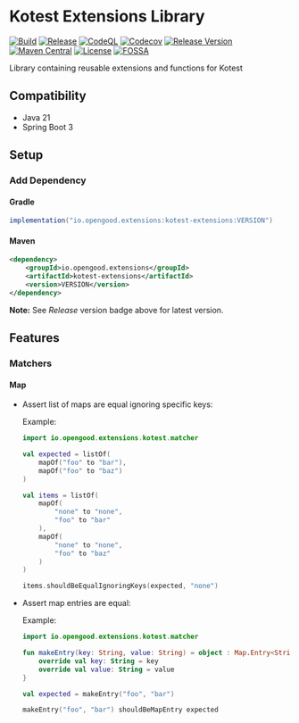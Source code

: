# Kotest Extensions Library

[![Build](https://github.com/opengood-aio/kotest-extensions/workflows/build/badge.svg)](https://github.com/opengood-aio/kotest-extensions/actions?query=workflow%3Abuild)
[![Release](https://github.com/opengood-aio/kotest-extensions/workflows/release/badge.svg)](https://github.com/opengood-aio/kotest-extensions/actions?query=workflow%3Arelease)
[![CodeQL](https://github.com/opengood-aio/kotest-extensions/actions/workflows/codeql.yml/badge.svg)](https://github.com/opengood-aio/kotest-extensions/actions/workflows/codeql.yml)
[![Codecov](https://codecov.io/gh/opengood-aio/kotest-extensions/branch/main/graph/badge.svg?token=AEEYTGK87F)](https://codecov.io/gh/opengood-aio/kotest-extensions)
[![Release Version](https://img.shields.io/github/release/opengood-aio/kotest-extensions.svg)](https://github.com/opengood-aio/kotest-extensions/releases/latest)
[![Maven Central](https://img.shields.io/maven-central/v/io.opengood.extensions/kotest-extensions.svg?label=Maven%20Central)](https://search.maven.org/search?q=g:%22io.opengood.extensions%22%20AND%20a:%22kotest-extensions%22)
[![License](https://img.shields.io/badge/license-MIT-blue.svg)](https://raw.githubusercontent.com/opengood-aio/kotest-extensions/master/LICENSE)
[![FOSSA](https://app.fossa.com/api/projects/custom%2B22161%2Fgithub.com%2Fopengood-aio%2Fkotest-extensions.svg?type=small)](https://app.fossa.com/projects/custom%2B22161%2Fgithub.com%2Fopengood-aio%2Fkotest-extensions?ref=badge_small)

Library containing reusable extensions and functions for Kotest

## Compatibility

* Java 21
* Spring Boot 3

## Setup

### Add Dependency

#### Gradle

```groovy
implementation("io.opengood.extensions:kotest-extensions:VERSION")
```

#### Maven

```xml
<dependency>
    <groupId>io.opengood.extensions</groupId>
    <artifactId>kotest-extensions</artifactId>
    <version>VERSION</version>
</dependency>
```

**Note:** See *Release* version badge above for latest version.

## Features

### Matchers

#### Map

* Assert list of maps are equal ignoring specific keys:

    Example:

    ```kotlin
    import io.opengood.extensions.kotest.matcher
    
    val expected = listOf(
        mapOf("foo" to "bar"),
        mapOf("foo" to "baz")
    )

    val items = listOf(
        mapOf(
            "none" to "none",
            "foo" to "bar"
        ),
        mapOf(
            "none" to "none",
            "foo" to "baz"
        )
    )

    items.shouldBeEqualIgnoringKeys(expected, "none")
    ```

* Assert map entries are equal:

    Example:

    ```kotlin
    import io.opengood.extensions.kotest.matcher
    
    fun makeEntry(key: String, value: String) = object : Map.Entry<String, String> {
        override val key: String = key
        override val value: String = value
    }

    val expected = makeEntry("foo", "bar")

    makeEntry("foo", "bar") shouldBeMapEntry expected
    ```

